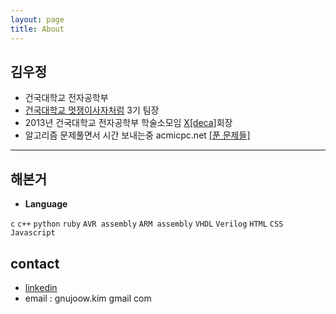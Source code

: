 ```yaml
---
layout: page
title: About
---
```


## 김우정

  - 건국대학교 전자공학부
  - [건국대학교 멋쟁이사자처럼](https://www.facebook.com/likelionkonkuk/?fref=ts) 3기 팀장
  - 2013년 건국대학교 전자공학부 학술소모임 [X[deca]](http://www.xdeca.com)회장
  - 알고리즘 문제풀면서 시간 보내는중 acmicpc.net [[푼 문제들]](https://www.acmicpc.net/user/gnujoow)

---

## 해본거

  - **Language**

  `c` `c++` `python` `ruby` `AVR assembly` `ARM assembly` `VHDL` `Verilog` `HTML` `CSS` `Javascript`

## contact

 - [linkedin](https://kr.linkedin.com/in/wjkim90)
 - email : gnujoow.kim <at> gmail <dot> com